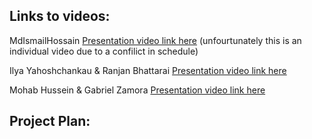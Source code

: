 ## Links to videos:

MdIsmailHossain [Presentation video link here]() (unfourtunately this is an individual video due to a confilict in schedule)

Ilya Yahoshchankau & Ranjan Bhattarai [Presentation video link here]()

Mohab Hussein & Gabriel Zamora [Presentation video link here](https://youtu.be/TOQlgL4VKQ0)

## Project Plan:

